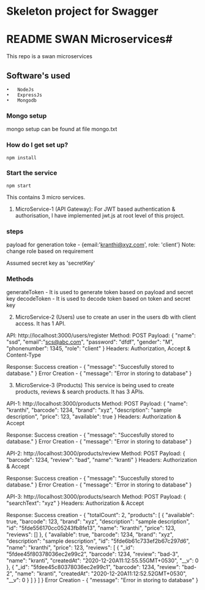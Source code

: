 # Skeleton project for Swagger
# README SWAN Microservices#

This repo is a swan microservices

## Software's used
    •   NodeJs
	•	ExpressJs
	•	Mongodb

### Mongo setup
mongo setup can be found at file mongo.txt

### How do I get set up? ###

```
npm install
```
### Start the service
```
npm start
```
This contains 3 micro services.

1. MicroService-1 (API Gateway):
For JWT based authentication & authorisation, I have implemented jwt.js at root level of this project.

### steps
payload for generation toke - {email:'kranthi@xyz.com', role: 'client'} 
Note: change role based on requirement

Assumed secret key as 'secretKey'

### Methods
generateToken - It is used to generate token based on payload and secret key
decodeToken - It is used to decode token based on token and secret key


2. MicroService-2 (Users)
use to create an user in the users db with client access. It has 1 API.

API: http://localhost:3000/users/register
Method: POST
Payload: {
	"name": "ssd",
	"email":"scs@abc.com",
	"password": "dfdf",
	"gender": "M",
	"phonenumber": 1345,
	"role": "client" 
}
Headers: Authorization, Accept & Content-Type

Response: 
Success creation - {
    "message": "Succesfully stored to database."
}
Error Creation - {
    "message": "Error in storing to database"
}

3. MicroService-3 (Products)
This service is being used to create products, reviews & search products. It has 3 APIs.

API-1: http://localhost:3000/products
Method: POST
Payload: {
	"name": "kranthi",
	"barcode": 1234,
	"brand": "xyz",
	"description": "sample description",
	"price": 123,
	"available": true
}
Headers: Authorization & Accept

Response: 
Success creation - {
    "message": "Succesfully stored to database."
}
Error Creation - {
    "message": "Error in storing to database"
}

API-2: http://localhost:3000/products/review
Method: POST
Payload: {
	"barcode": 1234,
	"review": "bad",
	"name": "kranti"
}
Headers: Authorization & Accept

Response: 
Success creation - {
    "message": "Succesfully stored to database."
}
Error Creation - {
    "message": "Error in storing to database"
}

API-3: http://localhost:3000/products/search
Method: POST
Payload: {
	"searchText": "xyz"
}
Headers: Authorization & Accept

Response: 
Success creation - {
    "totalCount": 2,
    "products": [
        {
            "available": true,
            "barcode": 123,
            "brand": "xyz",
            "description": "sample description",
            "id": "5fde556170cc05243fb8fe13",
            "name": "kranthi",
            "price": 123,
            "reviews": []
        },
        {
            "available": true,
            "barcode": 1234,
            "brand": "xyz",
            "description": "sample description",
            "id": "5fde6b61c733ef2b67c297d6",
            "name": "kranthi",
            "price": 123,
            "reviews": [
                {
                    "_id": "5fdee45f80378036ec2e99c2",
                    "barcode": 1234,
                    "review": "bad-3",
                    "name": "kranti",
                    "createdAt": "2020-12-20A11:12:55.55GMT+0530",
                    "__v": 0
                },
                {
                    "_id": "5fdee45c80378036ec2e99c1",
                    "barcode": 1234,
                    "review": "bad-2",
                    "name": "kranti",
                    "createdAt": "2020-12-20A11:12:52.52GMT+0530",
                    "__v": 0
                }
            ]
        }
    ]
}
Error Creation - {
    "message": "Error in storing to database"
}

